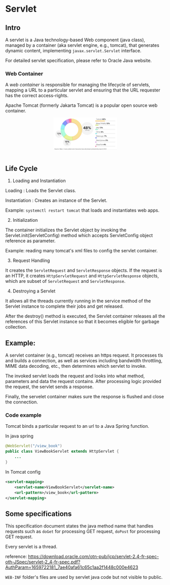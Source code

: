 # Servlet

## Intro

A servlet is a Java technology-based Web component (java class), managed by a container (aka servlet engine, e.g., tomcat), that generates dynamic content, implementing `javax.servlet.Servlet` interface.

For detailed servlet specification, please refer to Oracle Java website.

### Web Container

A *web container* is responsible for managing the lifecycle of servlets, mapping a URL to a particular servlet and ensuring that the URL requester has the correct access-rights.

Apache Tomcat (formerly Jakarta Tomcat) is a popular open source web container.

<div style="display: flex; justify-content: center;">
      <img src="imgs/webcontainer_market_share.png" width="40%" height="30%" alt="webcontainer_market_share" />
</div>
</br>


## Life Cycle

1. Loading and Instantiation

Loading : Loads the Servlet class.

Instantiation : Creates an instance of the Servlet. 

Example: `systemctl restart tomcat` that loads and instantiates web apps.

2. Initialization

The container initializes the Servlet object by invoking the Servlet.init(ServletConfig) method which accepts ServletConfig object reference as parameter.

Example: reading many tomcat's xml files to config the servlet container.

3. Request Handling

It creates the `ServletRequest` and `ServletResponse` objects. If the request is an HTTP, it creates `HttpServletRequest` and `HttpServletResponse` objects, which are subset of `ServletRequest` and `ServletResponse`.

4. Destroying a Servlet

It allows all the threads currently running in the service method of the Servlet instance to complete their jobs and get released.

After the destroy() method is executed, the Servlet container releases all the references of this Servlet instance so that it becomes eligible for garbage collection.


## Example:

A servlet container (e.g., tomcat) receives an https request. It processes tls and builds a connection, as well as services including bandwidth throttling, MIME data decoding, etc., then determines which servlet to invoke.

The invoked servlet loads the request and looks into what method, parameters and data the request contains. After processing logic provided the request, the servlet sends a response.

Finally, the servelet container makes sure the response is flushed and close the connection.

### Code example

Tomcat binds a particular request to an url to a Java Spring function.

In java spring
```java
@WebServlet("/view_book")
public class ViewBookServlet extends HttpServlet {
    ...
}
```

In Tomcat config
```xml
<servlet-mapping>
    <servlet-name>ViewBookServlet</servlet-name>
    <url-pattern>/view_book</url-pattern>
</servlet-mapping>
```

## Some specifications

This specification document states the java method name that handles requests such as `doGet` for processing GET request, `doPost` for processing GET request.

Every servlet is a thread.

reference:
https://download.oracle.com/otn-pub/jcp/servlet-2.4-fr-spec-oth-JSpec/servlet-2_4-fr-spec.pdf?AuthParam=1659722181_7ae40afa61c65c1aa2f1448c000e4623

`WEB-INF` folder's files are used by servlet java code but not visible to public.